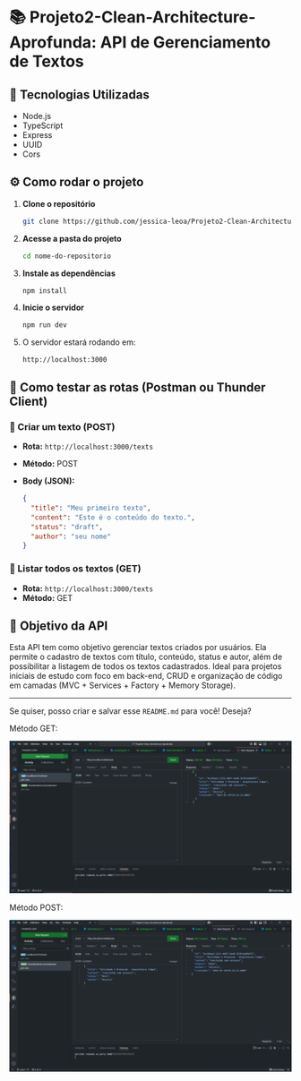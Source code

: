# 📚 Projeto2-Clean-Architecture-Aprofunda: API de Gerenciamento de Textos

## 🚀 Tecnologias Utilizadas

* Node.js
* TypeScript
* Express
* UUID
* Cors

## ⚙️ Como rodar o projeto

1. **Clone o repositório**

   ```bash
   git clone https://github.com/jessica-leoa/Projeto2-Clean-Architecture-Aprofunda.git
   ```

2. **Acesse a pasta do projeto**

   ```bash
   cd nome-do-repositorio
   ```

3. **Instale as dependências**

   ```bash
   npm install
   ```

4. **Inicie o servidor**

   ```bash
   npm run dev
   ```

5. O servidor estará rodando em:

   ```
   http://localhost:3000
   ```

## 🧪 Como testar as rotas (Postman ou Thunder Client)

### 🔸 Criar um texto (POST)

* **Rota:** `http://localhost:3000/texts`
* **Método:** POST
* **Body (JSON):**

  ```json
  {
    "title": "Meu primeiro texto",
    "content": "Este é o conteúdo do texto.",
    "status": "draft",
    "author": "seu nome"
  }
  ```

### 🔸 Listar todos os textos (GET)

* **Rota:** `http://localhost:3000/texts`
* **Método:** GET

## 🎯 Objetivo da API

Esta API tem como objetivo gerenciar textos criados por usuários. Ela permite o cadastro de textos com título, conteúdo, status e autor, além de possibilitar a listagem de todos os textos cadastrados. Ideal para projetos iniciais de estudo com foco em back-end, CRUD e organização de código em camadas (MVC + Services + Factory + Memory Storage).

---

Se quiser, posso criar e salvar esse `README.md` para você! Deseja?

Método GET:

![Método get](screenshots/get.png)

Método POST:

![Método post](screenshots/post.png)

